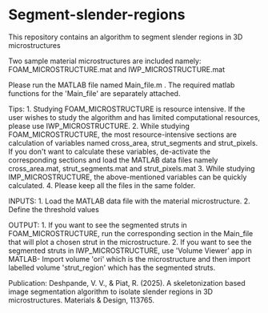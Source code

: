 # Segment-slender-regions
This repository contains an algorithm to segment slender regions in 3D microstructures

Two sample material microstructures are included namely: FOAM_MICROSTRUCTURE.mat and IWP_MICROSTRUCTURE.mat

Please run the MATLAB file named Main_file.m .
The required matlab functions for the 'Main_file' are separately attached.

Tips: 1. Studying FOAM_MICROSTRUCTURE is resource intensive. If the user wishes to study the algorithm and has limited                computational resources, please use IWP_MICROSTRUCTURE.
      2. While studying FOAM_MICROSTRUCTURE, the most resource-intensive sections are calculation of variables named                  cross_area, strut_segments and strut_pixels. If you don't           want to calculate these variables, de-activate           the corresponding sections and load the MATLAB data files namely cross_area.mat, strut_segments.mat and                      strut_pixels.mat
      3. While studying IMP_MICROSTRUCTURE, the above-mentioned variables can be quickly calculated.
      4. Please keep all the files in the same folder.

INPUTS: 1. Load the  MATLAB data file with the material microstructure.
        2. Define the threshold values

OUTPUT: 1. If you want to see the segmented struts in FOAM_MICROSTRUCTURE, run the corresponding section in the Main_file                that will plot a chosen strut in the microstructure.
        2. If you want to see the segmented struts in IWP_MICROSTRUCTURE, use 'Volume Viewer' app in MATLAB- Import volume              'ori' which is the microstructure and then import labelled volume 'strut_region' which has the segmented struts.

Publication: Deshpande, V. V., & Piat, R. (2025). A skeletonization based image segmentation algorithm to isolate slender regions in 3D microstructures. Materials & Design, 113765.
